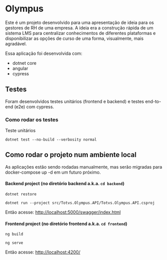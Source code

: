 # Olympus

Este é um projeto desenvolvido para uma apresentação de ideia para os gestores de RH de uma empresa. A ideia era a construção rápida de um sistema LMS para centralizar conhecimentos de diferentes plataformas e disponibilizar as opções de curso de uma forma, visualmente, mais agradável. 

Essa aplicação foi desenvolvida com:

- dotnet core 
- angular
- cypress

## Testes

Foram desenvolvidos testes unitários (frontend e backend) e testes end-to-end (e2e) com cypress.

### Como rodar os testes

Teste unitários 

```dotnet test --no-build --verbosity normal```

## Como rodar o projeto num ambiente local
As aplicações estão sendo rodadas manualmente, mas serão migradas para docker-compose up -d em um futuro próximo.

#### Backend project (no diretório backend a.k.a. ```cd backend```)

```dotnet restore```

```dotnet run --project src/Totvs.Olympus.API/Totvs.Olympus.API.csproj```

Então acesse: <http://localhost:5000/swagger/index.html>

#### Frontend project (no diretório frontend a.k.a. ```cd frontend```)

```ng build```

```ng serve```

Então acesse: <http://localhost:4200/>
